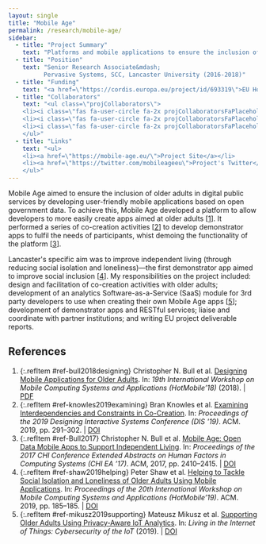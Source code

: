 ```yaml
---
layout: single
title: "Mobile Age"
permalink: /research/mobile-age/
sidebar:
  - title: "Project Summary"
    text: "Platforms and mobile applications to ensure the inclusion of older adults in digital public services, including a focus on independent living and reducing social isolation."
  - title: "Position"
    text: "Senior Research Associate&mdash;
          Pervasive Systems, SCC, Lancaster University (2016-2018)"
  - title: "Funding"
    text: "<a href=\"https://cordis.europa.eu/project/id/693319\">EU Horizon 2020</a>"
  - title: "Collaborators"
    text: "<ul class=\"projCollaborators\">
    <li><i class=\"fas fa-user-circle fa-2x projCollaboratorsFaPlaceholder\" aria-hidden=\"true\"></i>Niall Hayes <i>[PI]</i></li>
    <li><i class=\"fas fa-user-circle fa-2x projCollaboratorsFaPlaceholder\" aria-hidden=\"true\"></i>Nigel Davies</li>
    <li><i class=\"fas fa-user-circle fa-2x projCollaboratorsFaPlaceholder\" aria-hidden=\"true\"></i>Lucas Introna</li>
    </ul>"
  - title: "Links"
    text: "<ul>
    <li><a href=\"https://mobile-age.eu/\">Project Site</a></li>
    <li><a href=\"https://twitter.com/mobileageeu\">Project's Twitter</a></li>
    </ul>"
---
```


<!-- markdownlint-disable MD033 -->

Mobile Age aimed to ensure the inclusion of older adults in digital public services by developing user-friendly mobile applications based on open government data. To achieve this, Mobile Age developed a platform to allow developers to more easily create apps aimed at older adults \[[1][bull2018designing]\]. It performed a series of co-creation activities \[[2][knowles2019examining]\] to develop demonstrator apps to fulfil the needs of participants, whist demoing the functionality of the platform \[[3][Bull2017]\].

Lancaster's specific aim was to improve independent living (through reducing social isolation and loneliness)&mdash;the first demonstrator app aimed to improve social inclusion \[[4][shaw2019helping]\]. My responsibilities on the project included: design and facilitation of co-creation activities with older adults; development of an analytics Software-as-a-Service (SaaS) module for 3rd party developers to use when creating their own Mobile Age apps \[[5][mikusz2019supporting]\]; development of demonstrator apps and RESTful services; liaise and coordinate with partner institutions; and writing EU project deliverable reports.

## References

<!-- Reference IDs, links, and link title|venue|year -->
[bull2018designing]: #ref-bull2018designing "Designing Mobile Applications for Older Adults | HotMobile | 2018"
[knowles2019examining]: #ref-knowles2019examining "Examining Interdependencies and Constraints in Co-Creation | DIS | 2019"
[Bull2017]: #ref-Bull2017 "Mobile Age: Open Data Mobile Apps to Support Independent Living | CHI | 2017"
[shaw2019helping]: #ref-shaw2019helping "Demo: Helping to Tackle Social Isolation and Loneliness of Older Adults Using Mobile Applications | HotMobile | 2018"
[mikusz2019supporting]: #ref-mikusz2019supporting "Supporting Older Adults Using Privacy-Aware IoT Analytics | IoT | 2019"

1. {:.refItem #ref-bull2018designing} Christopher N. Bull et al. [Designing Mobile Applications for Older Adults](https://hotmobile.org/2018/papers/posters/bull-hotmobile18.pdf). In: _19th International Workshop on Mobile Computing Systems and Applications (HotMobile’18)_ (2018). \| [PDF](https://hotmobile.org/2018/papers/posters/bull-hotmobile18.pdf)
2. {:.refItem #ref-knowles2019examining} Bran Knowles et al. [Examining Interdependencies and Constraints in Co-Creation](https://dl.acm.org/doi/10.1145/3322276.3322317). In: _Proceedings of the 2019 Designing Interactive Systems Conference (DIS '19)_. ACM. 2019, pp. 291–302. \| [DOI](https://doi.org/10.1145/3322276.3322317)
3. {:.refItem #ref-Bull2017} Christopher N. Bull et al. [Mobile Age: Open Data Mobile Apps to Support Independent Living](https://dl.acm.org/doi/10.1145/3027063.3053244). In: _Proceedings of the 2017 CHI Conference Extended Abstracts on Human Factors in Computing Systems (CHI EA ’17)_. ACM, 2017, pp. 2410–2415. \| [DOI](https://doi.org/10.1145/3027063.3053244)
4. {:.refItem #ref-shaw2019helping} Peter Shaw et al. [Helping to Tackle Social Isolation and Loneliness of Older Adults Using Mobile Applications](https://dl.acm.org/doi/10.1145/3301293.3309568). In: _Proceedings of the 20th International Workshop on Mobile Computing Systems and Applications (HotMobile’19)_. ACM. 2019, pp. 185–185. \| [DOI](https://doi.org/10.1145/3301293.3309568)
5. {:.refItem #ref-mikusz2019supporting} Mateusz Mikusz et al. [Supporting Older Adults Using Privacy-Aware IoT Analytics](https://digital-library.theiet.org/content/conferences/10.1049/cp.2019.0144). In: _Living in the Internet of Things: Cybersecurity of the IoT_ (2019). \| [DOI](https://doi.org/10.1049/cp.2019.0144)
